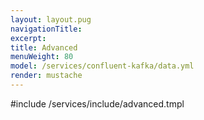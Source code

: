 ```yaml
---
layout: layout.pug
navigationTitle:
excerpt:
title: Advanced
menuWeight: 80
model: /services/confluent-kafka/data.yml
render: mustache
---
```


#include /services/include/advanced.tmpl
